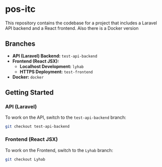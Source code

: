 # pos-itc

This repository contains the codebase for a project that includes a Laravel API backend and a React frontend.
Also there is a Docker version

## Branches

- **API (Laravel) Backend:** `test-api-backend`
- **Frontend (React JSX):**
  - **Localhost Development:** `lyhab`
  - **HTTPS Deployment:** `test-frontend`
- **Docker:** `docker`

## Getting Started

### API (Laravel)

To work on the API, switch to the `test-api-backend` branch:

```bash
git checkout test-api-backend
```

### Frontend (React JSX)

To work on the Frontend, switch to the `Lyhab` branch:

```bash
git checkout Lyhab
```
